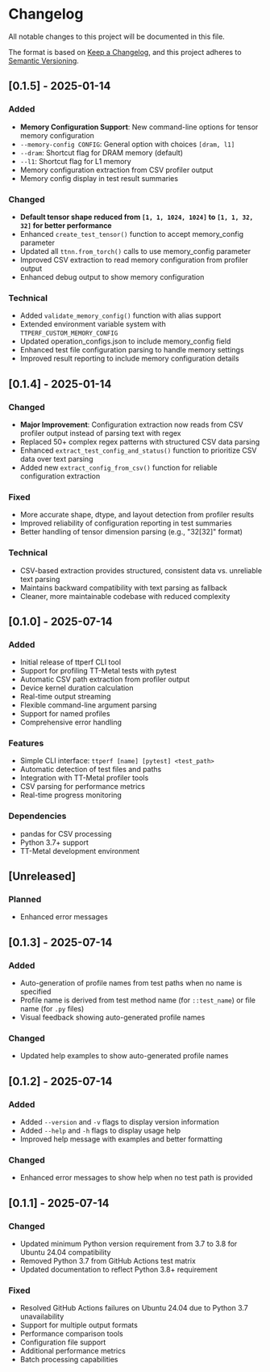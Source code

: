 # Changelog

All notable changes to this project will be documented in this file.

The format is based on [Keep a Changelog](https://keepachangelog.com/en/1.0.0/),
and this project adheres to [Semantic Versioning](https://semver.org/spec/v2.0.0.html).

## [0.1.5] - 2025-01-14

### Added
- **Memory Configuration Support**: New command-line options for tensor memory configuration
- `--memory-config CONFIG`: General option with choices `[dram, l1]`
- `--dram`: Shortcut flag for DRAM memory (default)
- `--l1`: Shortcut flag for L1 memory
- Memory configuration extraction from CSV profiler output
- Memory config display in test result summaries

### Changed
- **Default tensor shape reduced from `[1, 1, 1024, 1024]` to `[1, 1, 32, 32]` for better performance**
- Enhanced `create_test_tensor()` function to accept memory_config parameter
- Updated all `ttnn.from_torch()` calls to use memory_config parameter
- Improved CSV extraction to read memory configuration from profiler output
- Enhanced debug output to show memory configuration

### Technical
- Added `validate_memory_config()` function with alias support
- Extended environment variable system with `TTPERF_CUSTOM_MEMORY_CONFIG`
- Updated operation_configs.json to include memory_config field
- Enhanced test file configuration parsing to handle memory settings
- Improved result reporting to include memory configuration details

## [0.1.4] - 2025-01-14

### Changed
- **Major Improvement**: Configuration extraction now reads from CSV profiler output instead of parsing text with regex
- Replaced 50+ complex regex patterns with structured CSV data parsing
- Enhanced `extract_test_config_and_status()` function to prioritize CSV data over text parsing
- Added new `extract_config_from_csv()` function for reliable configuration extraction

### Fixed
- More accurate shape, dtype, and layout detection from profiler results
- Improved reliability of configuration reporting in test summaries
- Better handling of tensor dimension parsing (e.g., "32[32]" format)

### Technical
- CSV-based extraction provides structured, consistent data vs. unreliable text parsing
- Maintains backward compatibility with text parsing as fallback
- Cleaner, more maintainable codebase with reduced complexity

## [0.1.0] - 2025-07-14

### Added
- Initial release of ttperf CLI tool
- Support for profiling TT-Metal tests with pytest
- Automatic CSV path extraction from profiler output
- Device kernel duration calculation
- Real-time output streaming
- Flexible command-line argument parsing
- Support for named profiles
- Comprehensive error handling

### Features
- Simple CLI interface: `ttperf [name] [pytest] <test_path>`
- Automatic detection of test files and paths
- Integration with TT-Metal profiler tools
- CSV parsing for performance metrics
- Real-time progress monitoring

### Dependencies
- pandas for CSV processing
- Python 3.7+ support
- TT-Metal development environment

## [Unreleased]

### Planned
- Enhanced error messages

## [0.1.3] - 2025-07-14

### Added
- Auto-generation of profile names from test paths when no name is specified
- Profile name is derived from test method name (for `::test_name`) or file name (for `.py` files)
- Visual feedback showing auto-generated profile names

### Changed
- Updated help examples to show auto-generated profile names

## [0.1.2] - 2025-07-14

### Added
- Added `--version` and `-v` flags to display version information
- Added `--help` and `-h` flags to display usage help
- Improved help message with examples and better formatting

### Changed
- Enhanced error messages to show help when no test path is provided

## [0.1.1] - 2025-07-14

### Changed
- Updated minimum Python version requirement from 3.7 to 3.8 for Ubuntu 24.04 compatibility
- Removed Python 3.7 from GitHub Actions test matrix
- Updated documentation to reflect Python 3.8+ requirement

### Fixed
- Resolved GitHub Actions failures on Ubuntu 24.04 due to Python 3.7 unavailability
- Support for multiple output formats
- Performance comparison tools
- Configuration file support
- Additional performance metrics
- Batch processing capabilities 